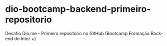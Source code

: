 # dio-bootcamp-backend-primeiro-repositorio
Desafio Dio.me - Primeiro repositório no GitHub (Bootcamp Formação Back-end do Inter +)
